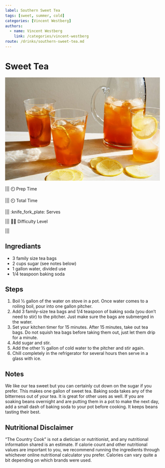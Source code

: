 ```yaml
---
label: Southern Sweet Tea
tags: [sweet, summer, cold]
categories: [Vincent Westberg]
authors:
  - name: Vincent Westberg
    link: /categories/vincent-westberg
route: /drinks/southern-sweet-tea.md
---
```



# Sweet Tea
![Homemade Southern Sweet Tea is the house wine of the south.](/static/banners/tea.jpg)

||| :timer_clock: Prep Time
 
||| :timer_clock: Total Time

||| :knife_fork_plate: Serves

||| :cook: Difficulty Level

|||

## Ingrediants
 
 * 3 family size tea bags
 * 2 cups sugar (see notes below)
 * 1 gallon water, divided use
 * 1/4 teaspoon baking soda

## Steps

  1.  Boil ½ gallon of the water on stove in a pot. Once water comes to a roiling boil, pour into one gallon pitcher.
  2.  Add 3 family-size tea bags and 1/4 teaspoon of baking soda (you don’t need to stir) to the pitcher. Just make sure the bags are submerged in the water.
  3.  Set your kitchen timer for 15 minutes. After 15 minutes, take out tea bags. Do not squish tea bags before taking them out, just let them drip for a minute.
  4.  Add sugar and stir.
  5.  Add the other ½ gallon of cold water to the pitcher and stir again.
  6.  Chill completely in the refrigerator for several hours then serve in a glass with ice.

## Notes

   We like our tea sweet but you can certainly cut down on the sugar if you prefer.
   This makes one gallon of sweet tea. 
   Baking soda takes any of the bitterness out of your tea. It is great for other uses as well. If you are soaking beans overnight and are putting them in a pot to make the next day, add a small dash of baking soda to your pot before cooking. It keeps beans tasting their best.

## Nutritional Disclaimer

“The Country Cook” is not a dietician or nutritionist, and any nutritional information shared is an estimate. If calorie count and other nutritional values are important to you, we recommend running the ingredients through whichever online nutritional calculator you prefer. Calories can vary quite a bit depending on which brands were used.